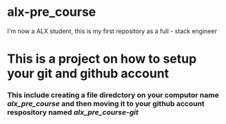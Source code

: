 # alx-pre_course
I'm now a ALX student, this is my first repository as a full - stack engineer 
# This is a project on how to setup your git and github account
### This include creating a file diredctory on your computor name *alx_pre_course* and then moving it to your github account respository named *alx_pre_course-git* 
